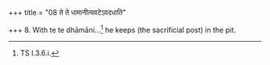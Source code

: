 +++
title = "08 ते ते धामानीत्यवटेऽवदधाति"

+++
8. With te te dhāmāni...[^1] he keeps (the sacrificial post) in the pit.  

[^1]: TS I.3.6.i.
